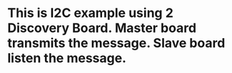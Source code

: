 # This is I2C example using 2 Discovery Board. Master board transmits the message. Slave board listen the message. 